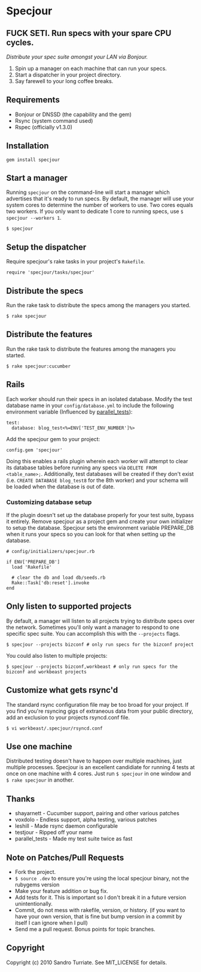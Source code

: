 # Specjour

## FUCK SETI. Run specs with your spare CPU cycles.

_Distribute your spec suite amongst your LAN via Bonjour._

1. Spin up a manager on each machine that can run your specs.
2. Start a dispatcher in your project directory.
3. Say farewell to your long coffee breaks.

## Requirements
* Bonjour or DNSSD (the capability and the gem)
* Rsync (system command used)
* Rspec (officially v1.3.0)

## Installation
    gem install specjour

## Start a manager
Running `specjour` on the command-line will start a manager which advertises that it's ready to run specs. By default, the manager will use your system cores to determine the number of workers to use. Two cores equals two workers. If you only want to dedicate 1 core to running specs, use `$ specjour --workers 1`.

    $ specjour

## Setup the dispatcher
Require specjour's rake tasks in your project's `Rakefile`.

    require 'specjour/tasks/specjour'

## Distribute the specs
Run the rake task to distribute the specs among the managers you started.

    $ rake specjour

## Distribute the features
Run the rake task to distribute the features among the managers you started.

    $ rake specjour:cucumber

## Rails
Each worker should run their specs in an isolated database. Modify the test database name in your `config/database.yml` to include the following environment variable (Influenced by [parallel_tests](http://github.com/grosser/parallel_tests)):

    test:
      database: blog_test<%=ENV['TEST_ENV_NUMBER']%>

Add the specjour gem to your project:

    config.gem 'specjour'

Doing this enables a rails plugin wherein each worker will attempt to clear its database tables before running any specs via `DELETE FROM <table_name>;`. Additionally, test databases will be created if they don't exist (i.e. `CREATE DATABASE blog_test8` for the 8th worker) and your schema will be loaded when the database is out of date.

### Customizing database setup
If the plugin doesn't set up the database properly for your test suite, bypass it entirely. Remove specjour as a project gem and create your own initializer to setup the database. Specjour sets the environment variable PREPARE_DB when it runs your specs so you can look for that when setting up the database.

    # config/initializers/specjour.rb

    if ENV['PREPARE_DB']
      load 'Rakefile'
      
      # clear the db and load db/seeds.rb
      Rake::Task['db:reset'].invoke
    end

## Only listen to supported projects
By default, a manager will listen to all projects trying to distribute specs over the network. Sometimes you'll only want a manager to respond to one specific spec suite. You can accomplish this with the `--projects` flags.

    $ specjour --projects bizconf # only run specs for the bizconf project

You could also listen to multiple projects:

    $ specjour --projects bizconf,workbeast # only run specs for the bizconf and workbeast projects

## Customize what gets rsync'd
The standard rsync configuration file may be too broad for your
project. If you find you're rsyncing gigs of extraneous data from your public
directory, add an exclusion to your projects rsyncd.conf file.

    $ vi workbeast/.specjour/rsyncd.conf

## Use one machine
Distributed testing doesn't have to happen over multiple machines, just multiple processes. Specjour is an excellent candidiate for running 4 tests at once on one machine with 4 cores. Just run `$ specjour` in one window and `$ rake specjour` in another.

## Thanks

* shayarnett - Cucumber support, pairing and other various patches
* voxdolo - Endless support, alpha testing, various patches
* leshill - Made rsync daemon configurable
* testjour - Ripped off your name
* parallel_tests - Made my test suite twice as fast

## Note on Patches/Pull Requests

* Fork the project.
* `$ source .dev` to ensure you're using the local specjour binary, not the
  rubygems version
* Make your feature addition or bug fix.
* Add tests for it. This is important so I don't break it in a
  future version unintentionally.
* Commit, do not mess with rakefile, version, or history.
  (if you want to have your own version, that is fine but bump version in a commit by itself I can ignore when I pull)
* Send me a pull request. Bonus points for topic branches.

## Copyright

Copyright (c) 2010 Sandro Turriate. See MIT_LICENSE for details.
